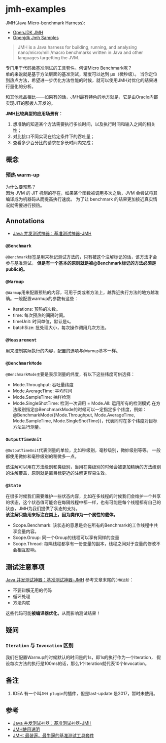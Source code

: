# jmh-examples

JMH(Java Micro-benchmark Harness):
+ [OpenJDK JMH](http://openjdk.java.net/projects/code-tools/jmh/)
+ [Openjdk Jmh Samples](http://hg.openjdk.java.net/code-tools/jmh/file/tip/jmh-samples/src/main/java/org/openjdk/jmh/samples/)

> JMH is a Java harness for building, running,
> and analysing nano/micro/milli/macro benchmarks written in Java and other languages targetting the JVM.

专门用于代码微基准测试的工具套件。何谓Micro Benchmark呢？  
单的来说就是基于方法层面的基准测试，精度可以达到 μs（微秒级）。
当你定位到热点方法，希望进一步优化方法性能的时候，就可以使用JMH对优化的结果进行量化的分析。

和其他竞品相比——如果有的话，JMH最有特色的地方就是，它是由Oracle内部实现JIT的那拨人开发的。


**JMH比较典型的应用场景有：**
1) 想准确的知道某个方法需要执行多长时间，以及执行时间和输入之间的相关性；
2) 对比接口不同实现在给定条件下的吞吐量；
3) 查看多少百分比的请求在多长时间内完成；

## 概念

### 预热 warm-up
为什么要预热？  
因为 JVM 的 JIT 机制的存在，如果某个函数被调用多次之后，JVM 会尝试将其编译成为机器码从而提高执行速度。
为了让 benchmark 的结果更加接近真实情况就需要进行预热。

## Annotations
- [Java 并发测试神器：基准测试神器-JMH]

### `@Benchmark`
`@Benchmark`标签是用来标记测试方法的，只有被这个注解标记的话，该方法才会参与基准测试。
**但是有一个基本的原则就是被@Benchmark标记的方法必须是public的。**

### `@Warmup`
`@Warmup`用来配置预热的内容，可用于类或者方法上，越靠近执行方法的地方越准确。一般配置warmup的参数有这些：
  - iterations: 预热的次数。
  - time: 每次预热的间隔时间。
  - timeUnit: 时间单位，默认是s。
  - batchSize: 批处理大小，每次操作调用几次方法。

### `@Measurement`
用来控制实际执行的内容，配置的选项与`@Warmup`基本一样。

### `@BenchmarkMode`
`@BenchmarkMode主`要是表示测量的纬度，有以下这些纬度可供选择：
  - Mode.Throughput: 吞吐量纬度
  - Mode.AverageTime: 平均时间
  - Mode.SampleTime: 抽样检测
  - Mode.SingleShotTime: 检测一次调用
  = Mode.All: 运用所有的检测模式 在方法级别指定@BenchmarkMode的时候可以一定指定多个纬度，例如：@BenchmarkMode({Mode.Throughput, Mode.AverageTime, Mode.SampleTime, Mode.SingleShotTime})，代表同时在多个纬度对目标方法进行测量。

### `OutputTimeUnit`
`@OutputTimeUnit`代表测量的单位，比如秒级别，毫秒级别，微妙级别等等。
一般都使用微妙和毫秒级别的稍微多一点。

该注解可以用在方法级别和类级别，当用在类级别的时候会被更加精确的方法级别的注解覆盖，原则就是离目标更近的注解更容易生效。

### `@State`
在很多时候我们需要维护一些状态内容，比如在多线程的时候我们会维护一个共享的状态，这个状态值可能会在每隔线程中都一样，也有可能是每个线程都有自己的状态，JMH为我们提供了状态的支持。  
**该注解只能用来标注在类上，因为类作为一个属性的载体。**

- Scope.Benchmark: 该状态的意思是会在所有的Benchmark的工作线程中共享变量内容。
- Scope.Group: 同一个Group的线程可以享有同样的变量
- Scope.Thread: 每隔线程都享有一份变量的副本，线程之间对于变量的修改不会相互影响。


## 测试注意事项
[Java 并发测试神器：基准测试神器-JMH] 参考文章末尾的`JMH进阶`：
  - 不要辩解无用的代码
  - 循环处理
  - 方法内联

这些代码可能**被编译器优化**，从而影响测试结果！

## 疑问

### `Iteration` 与 `Invocation` 区别
我们在配置Warmup的时候默认的时间是的1s，即1s的执行作为一个Iteration，
假设每次方法的执行是100ms的话，那么1个Iteration就代表10个Invocation。

## 备注
1. IDEA 有一个叫`JMH plugin`的插件，但是last-update 是2017，暂时未使用。

## 参考
  - [Java 并发测试神器：基准测试神器-JMH]
  - [JMH使用说明]
  - [JMH: 最装逼，最牛逼的基准测试工具套件]


[Java 并发测试神器：基准测试神器-JMH]: https://mp.weixin.qq.com/s/JkbtjPnaWNQ57t7MSb1JlQ
[JMH使用说明]: https://blog.csdn.net/lxbjkben/article/details/79410740
[JMH: 最装逼，最牛逼的基准测试工具套件]: https://www.jianshu.com/p/0da2988b9846